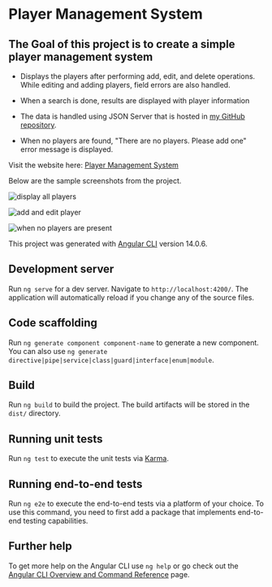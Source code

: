 # Player Management System

## The Goal of this project is to create a simple player management system

- Displays the players after performing add, edit, and delete operations. While editing and adding players, field errors are also handled.

- When a search is done, results are displayed with player information 

- The data is handled using JSON Server that is hosted in [my GitHub repository](https://github.com/Atchaya-Saravanan/mockjson).

- When no players are found, "There are no players. Please add one" error message is displayed.

Visit the website here: [Player Management System]( https://atchaya-saravanan.github.io/player-management/)

Below are the sample screenshots from the project.


![display all players](https://user-images.githubusercontent.com/109528982/191405785-bb92805e-a03b-4b09-859e-b6a296e1c5d5.JPG)

![add and edit player](https://user-images.githubusercontent.com/109528982/191405814-3d5118a1-099d-48a2-88af-042380ae438e.JPG)

![when no players are present](https://user-images.githubusercontent.com/109528982/191405837-f3c1f30a-4d52-4791-b373-660b1847c9dd.JPG)

This project was generated with [Angular CLI](https://github.com/angular/angular-cli) version 14.0.6.

## Development server

Run `ng serve` for a dev server. Navigate to `http://localhost:4200/`. The application will automatically reload if you change any of the source files.

## Code scaffolding

Run `ng generate component component-name` to generate a new component. You can also use `ng generate directive|pipe|service|class|guard|interface|enum|module`.

## Build

Run `ng build` to build the project. The build artifacts will be stored in the `dist/` directory.

## Running unit tests

Run `ng test` to execute the unit tests via [Karma](https://karma-runner.github.io).

## Running end-to-end tests

Run `ng e2e` to execute the end-to-end tests via a platform of your choice. To use this command, you need to first add a package that implements end-to-end testing capabilities.

## Further help

To get more help on the Angular CLI use `ng help` or go check out the [Angular CLI Overview and Command Reference](https://angular.io/cli) page.
